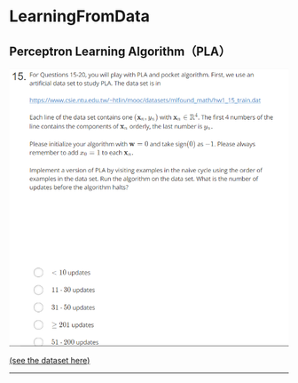 # LearningFromData

## Perceptron Learning Algorithm（PLA）

![Problem \#15](/q_15.png "Problem \#15")


[(see the dataset here)](https://www.csie.ntu.edu.tw/~htlin/mooc/datasets/mlfound_math/hw1_15_train.dat "Data Set")

***
